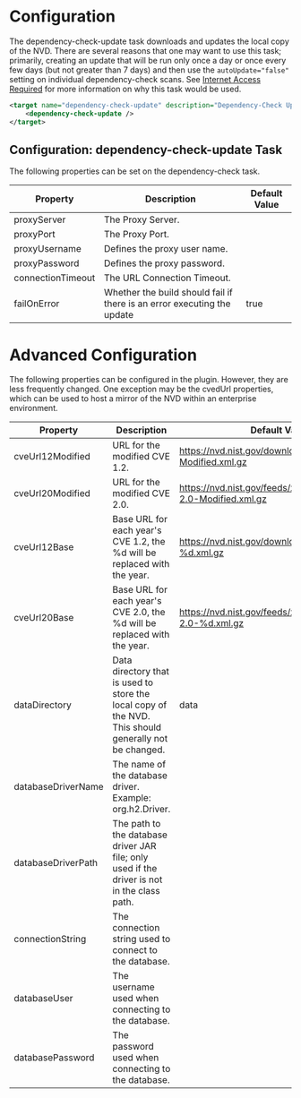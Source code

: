 Configuration
====================
The dependency-check-update task downloads and updates the local copy of the NVD.
There are several reasons that one may want to use this task; primarily, creating
an update that will be run only once a day or once every few days (but not greater
than 7 days) and then use the `autoUpdate="false"` setting on individual
dependency-check scans. See [Internet Access Required](https://jeremylong.github.io/DependencyCheck/data/index.html)
for more information on why this task would be used.

```xml
<target name="dependency-check-update" description="Dependency-Check Update">
    <dependency-check-update />
</target>
```

Configuration: dependency-check-update Task
--------------------
The following properties can be set on the dependency-check task.

Property              | Description                        | Default Value
----------------------|------------------------------------|------------------
proxyServer           | The Proxy Server.                  | &nbsp;
proxyPort             | The Proxy Port.                    | &nbsp;
proxyUsername         | Defines the proxy user name.       | &nbsp;
proxyPassword         | Defines the proxy password.        | &nbsp;
connectionTimeout     | The URL Connection Timeout.        | &nbsp;
failOnError           | Whether the build should fail if there is an error executing the update | true

Advanced Configuration
====================
The following properties can be configured in the plugin. However, they are less frequently changed. One exception
may be the cvedUrl properties, which can be used to host a mirror of the NVD within an enterprise environment.

Property             | Description                                                                                           | Default Value
---------------------|-------------------------------------------------------------------------------------------------------|------------------
cveUrl12Modified     | URL for the modified CVE 1.2.                                                                         | https://nvd.nist.gov/download/nvdcve-Modified.xml.gz
cveUrl20Modified     | URL for the modified CVE 2.0.                                                                         | https://nvd.nist.gov/feeds/xml/cve/2.0/nvdcve-2.0-Modified.xml.gz
cveUrl12Base         | Base URL for each year's CVE 1.2, the %d will be replaced with the year.                              | https://nvd.nist.gov/download/nvdcve-%d.xml.gz
cveUrl20Base         | Base URL for each year's CVE 2.0, the %d will be replaced with the year.                              | https://nvd.nist.gov/feeds/xml/cve/2.0/nvdcve-2.0-%d.xml.gz
dataDirectory        | Data directory that is used to store the local copy of the NVD. This should generally not be changed. | data
databaseDriverName   | The name of the database driver. Example: org.h2.Driver.                                              | &nbsp;
databaseDriverPath   | The path to the database driver JAR file; only used if the driver is not in the class path.           | &nbsp;
connectionString     | The connection string used to connect to the database.                                                | &nbsp;
databaseUser         | The username used when connecting to the database.                                                    | &nbsp;
databasePassword     | The password used when connecting to the database.                                                    | &nbsp;
